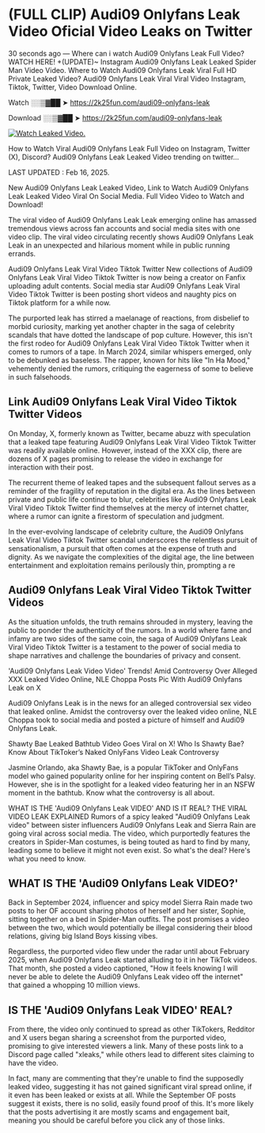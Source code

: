 # (FULL CLIP) Audi09 Onlyfans Leak Video Oficial Video Leaks on Twitter

30 seconds ago — Where can i watch Audi09 Onlyfans Leak Full Video? WATCH HERE! +(UPDATE)~ Instagram Audi09 Onlyfans Leak Leaked Spider Man Video Video. Where to Watch Audi09 Onlyfans Leak Viral Full HD Private Leaked Video? Audi09 Onlyfans Leak Viral Viral Video Instagram, Tiktok, Twitter, Video Download Online.

Watch ░░▒▓██ ➤ https://2k25fun.com/audi09-onlyfans-leak

Download ░░▒▓██ ➤ https://2k25fun.com/audi09-onlyfans-leak

[![Watch Leaked Video.](https://miro.medium.com/v2/resize:fit:828/format:webp/1*cilzJN44JGOrTw9NJCrNHA.gif "Watch Leaked Video")](https://2k25fun.com/audi09-onlyfans-leak)

How to Watch Viral Audi09 Onlyfans Leak Full Video on Instagram, Twitter (X), Discord? Audi09 Onlyfans Leak Leaked Video trending on twitter...

LAST UPDATED : Feb 16, 2025.

New Audi09 Onlyfans Leak Leaked Video, Link to Watch Audi09 Onlyfans Leak Leaked Video Viral On Social Media. Full Video Video to Watch and Download!

The viral video of Audi09 Onlyfans Leak Leak emerging online has amassed tremendous views across fan accounts and social media sites with one video clip. The viral video circulating recently shows Audi09 Onlyfans Leak Leak in an unexpected and hilarious moment while in public running errands.

Audi09 Onlyfans Leak Viral Video Tiktok Twitter New collections of Audi09 Onlyfans Leak Viral Video Tiktok Twitter is now being a creator on Fanfix uploading adult contents. Social media star Audi09 Onlyfans Leak Viral Video Tiktok Twitter is been posting short videos and naughty pics on Tiktok platform for a while now.

The purported leak has stirred a maelanage of reactions, from disbelief to morbid curiosity, marking yet another chapter in the saga of celebrity scandals that have dotted the landscape of pop culture. However, this isn't the first rodeo for Audi09 Onlyfans Leak Viral Video Tiktok Twitter when it comes to rumors of a tape. In March 2024, similar whispers emerged, only to be debunked as baseless. The rapper, known for hits like "In Ha Mood," vehemently denied the rumors, critiquing the eagerness of some to believe in such falsehoods.

## Link Audi09 Onlyfans Leak Viral Video Tiktok Twitter Videos

On Monday, X, formerly known as Twitter, became abuzz with speculation that a leaked tape featuring Audi09 Onlyfans Leak Viral Video Tiktok Twitter was readily available online. However, instead of the XXX clip, there are dozens of X pages promising to release the video in exchange for interaction with their post.

The recurrent theme of leaked tapes and the subsequent fallout serves as a reminder of the fragility of reputation in the digital era. As the lines between private and public life continue to blur, celebrities like Audi09 Onlyfans Leak Viral Video Tiktok Twitter find themselves at the mercy of internet chatter, where a rumor can ignite a firestorm of speculation and judgment.

In the ever-evolving landscape of celebrity culture, the Audi09 Onlyfans Leak Viral Video Tiktok Twitter scandal underscores the relentless pursuit of sensationalism, a pursuit that often comes at the expense of truth and dignity. As we navigate the complexities of the digital age, the line between entertainment and exploitation remains perilously thin, prompting a re

##  Audi09 Onlyfans Leak Viral Video Tiktok Twitter Videos

As the situation unfolds, the truth remains shrouded in mystery, leaving the public to ponder the authenticity of the rumors. In a world where fame and infamy are two sides of the same coin, the saga of Audi09 Onlyfans Leak Viral Video Tiktok Twitter is a testament to the power of social media to shape narratives and challenge the boundaries of privacy and consent.

'Audi09 Onlyfans Leak Video Video' Trends! Amid Controversy Over Alleged XXX Leaked Video Online, NLE Choppa Posts Pic With Audi09 Onlyfans Leak on X

Audi09 Onlyfans Leak is in the news for an alleged controversial sex video that leaked online. Amidst the controversy over the leaked video online, NLE Choppa took to social media and posted a picture of himself and Audi09 Onlyfans Leak.

Shawty Bae Leaked Bathtub Video Goes Viral on X! Who Is Shawty Bae? Know About TikToker’s Naked OnlyFans Video Leak Controversy

Jasmine Orlando, aka Shawty Bae, is a popular TikToker and OnlyFans model who gained popularity online for her inspiring content on Bell’s Palsy. However, she is in the spotlight for a leaked video featuring her in an NSFW moment in the bathtub. Know what the controversy is all about.

WHAT IS THE 'Audi09 Onlyfans Leak VIDEO' AND IS IT REAL? THE VIRAL VIDEO LEAK EXPLAINED Rumors of a spicy leaked "Audi09 Onlyfans Leak video" between sister influencers Audi09 Onlyfans Leak and Sierra Rain are going viral across social media. The video, which purportedly features the creators in Spider-Man costumes, is being touted as hard to find by many, leading some to believe it might not even exist. So what's the deal? Here's what you need to know.

## WHAT IS THE 'Audi09 Onlyfans Leak VIDEO?'

Back in September 2024, influencer and spicy model Sierra Rain made two posts to her OF account sharing photos of herself and her sister, Sophie, sitting together on a bed in Spider-Man outfits. The post promises a video between the two, which would potentially be illegal considering their blood relations, giving big Island Boys kissing vibes.

Regardless, the purported video flew under the radar until about February 2025, when Audi09 Onlyfans Leak started alluding to it in her TikTok videos. That month, she posted a video captioned, "How it feels knowing I will never be able to delete the Audi09 Onlyfans Leak video off the internet" that gained a whopping 10 million views.

## IS THE 'Audi09 Onlyfans Leak VIDEO' REAL?

From there, the video only continued to spread as other TikTokers, Redditor and X users began sharing a screenshot from the purported video, promising to give interested viewers a link. Many of these posts link to a Discord page called "xleaks," while others lead to different sites claiming to have the video.

In fact, many are commenting that they're unable to find the supposedly leaked video, suggesting it has not gained significant viral spread online, if it even has been leaked or exists at all. While the September OF posts suggest it exists, there is no solid, easily found proof of this. It's more likely that the posts advertising it are mostly scams and engagement bait, meaning you should be careful before you click any of those links.